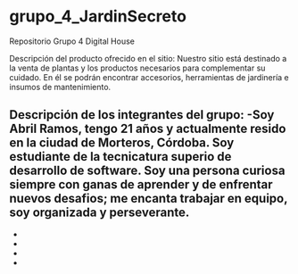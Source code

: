 # grupo_4_JardinSecreto
Repositorio Grupo 4 Digital House

Descripción del producto ofrecido en el sitio:
Nuestro sitio está destinado a la venta de plantas y los 
productos necesarios para complementar su cuidado. 
En él se podrán encontrar accesorios, herramientas de jardinería e insumos de mantenimiento.

Descripción de los integrantes del grupo:
-Soy Abril Ramos, tengo 21 años y actualmente resido en la ciudad de Morteros, Córdoba. Soy estudiante de la tecnicatura superio de desarrollo de software.
Soy una persona curiosa siempre con ganas de aprender y de enfrentar nuevos desafios; me encanta trabajar en equipo, soy organizada y perseverante.
-
-
-
-
-